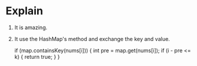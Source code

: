 # Explain

1. It is amazing.
2. It use the HashMap's method and exchange the key and value.

   if (map.containsKey(nums[i]))
   {
   int pre = map.get(nums[i]);
   if (i - pre <= k)
   {
   return true;
   }
   }
